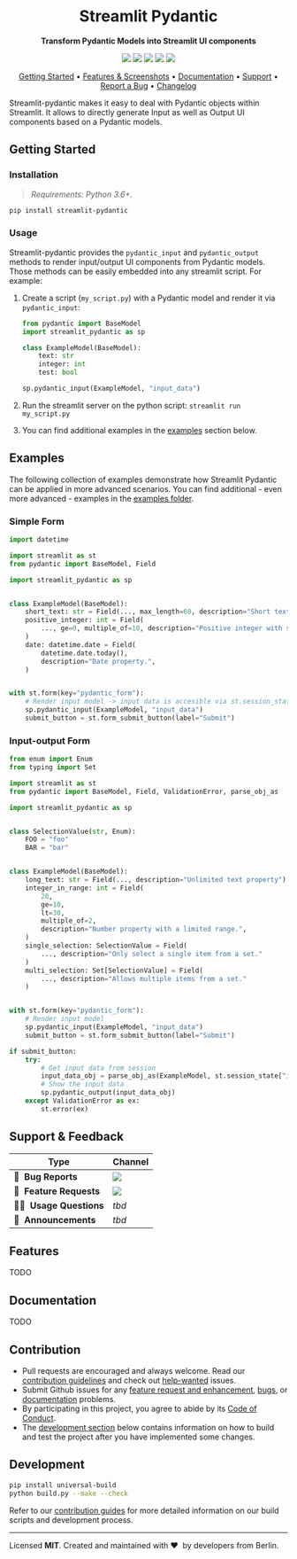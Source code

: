 <!-- markdownlint-disable MD033 MD041 -->
<h1 align="center">
    Streamlit Pydantic
</h1>

<p align="center">
    <strong>Transform Pydantic Models into Streamlit UI components</strong>
</p>


<p align="center">
    <a href="https://pypi.org/project/streamlit-pydantic/" title="PyPi Version"><img src="https://img.shields.io/pypi/v/streamlit-pydantic?color=green&style=flat"></a>
    <a href="https://pypi.org/project/streamlit-pydantic/" title="Python Version"><img src="https://img.shields.io/badge/Python-3.6%2B-blue&style=flat"></a>
    <a href="https://github.com/lukasmasuch/streamlit-pydantic/blob/main/LICENSE" title="Project License"><img src="https://img.shields.io/badge/License-MIT-green.svg"></a>
    <a href="https://github.com/lukasmasuch/streamlit-pydantic/actions?query=workflow%3Abuild-pipeline" title="Build status"><img src="https://img.shields.io/github/workflow/status/lukasmasuch/streamlit-pydantic/build-pipeline?style=flat"></a>
    <a href="https://twitter.com/lukasmasuch" title="Follow on Twitter"><img src="https://img.shields.io/twitter/follow/lukasmasuch.svg?style=social&label=Follow"></a>
</p>

<p align="center">
  <a href="#getting-started">Getting Started</a> •
  <a href="#features">Features & Screenshots</a> •
  <a href="#documentation">Documentation</a> •
  <a href="#support--feedback">Support</a> •
  <a href="https://github.com/lukasmasuch/streamlit-pydantic/issues/new?labels=bug&template=01_bug-report.md">Report a Bug</a> •
  <a href="https://github.com/lukasmasuch/streamlit-pydantic/releases">Changelog</a>
</p>

Streamlit-pydantic makes it easy to deal with Pydantic objects within Streamlit. It allows to directly generate Input as well as Output UI components based on a Pydantic models.

## Getting Started

### Installation

> _Requirements: Python 3.6+._

```bash
pip install streamlit-pydantic
```

### Usage

Streamlit-pydantic provides the `pydantic_input` and `pydantic_output` methods to render input/output UI components from Pydantic models. Those methods can be easily embedded into any streamlit script. For example:

1. Create a script (`my_script.py`) with a Pydantic model and render it via `pydantic_input`:

    ```python
    from pydantic import BaseModel
    import streamlit_pydantic as sp

    class ExampleModel(BaseModel):
        text: str
        integer: int
        test: bool
    
    sp.pydantic_input(ExampleModel, "input_data")
    ```

2. Run the streamlit server on the python script: `streamlit run my_script.py`

3. You can find additional examples in the [examples](#examples) section below.

## Examples

The following collection of examples demonstrate how Streamlit Pydantic can be applied in more advanced scenarios. You can find additional - even more advanced - examples in the [examples folder](./examples). 

### Simple Form

```python
import datetime

import streamlit as st
from pydantic import BaseModel, Field

import streamlit_pydantic as sp


class ExampleModel(BaseModel):
    short_text: str = Field(..., max_length=60, description="Short text property")
    positive_integer: int = Field(
        ..., ge=0, multiple_of=10, description="Positive integer with step count of 10."
    )
    date: datetime.date = Field(
        datetime.date.today(),
        description="Date property.",
    )


with st.form(key="pydantic_form"):
    # Render input model -> input data is accesible via st.session_state["input_data"]
    sp.pydantic_input(ExampleModel, "input_data")
    submit_button = st.form_submit_button(label="Submit")
```

### Input-output Form

```python
from enum import Enum
from typing import Set

import streamlit as st
from pydantic import BaseModel, Field, ValidationError, parse_obj_as

import streamlit_pydantic as sp


class SelectionValue(str, Enum):
    FOO = "foo"
    BAR = "bar"


class ExampleModel(BaseModel):
    long_text: str = Field(..., description="Unlimited text property")
    integer_in_range: int = Field(
        20,
        ge=10,
        lt=30,
        multiple_of=2,
        description="Number property with a limited range.",
    )
    single_selection: SelectionValue = Field(
        ..., description="Only select a single item from a set."
    )
    multi_selection: Set[SelectionValue] = Field(
        ..., description="Allows multiple items from a set."
    )


with st.form(key="pydantic_form"):
    # Render input model
    sp.pydantic_input(ExampleModel, "input_data")
    submit_button = st.form_submit_button(label="Submit")

if submit_button:
    try:
        # Get input data from session
        input_data_obj = parse_obj_as(ExampleModel, st.session_state["input_data"])
        # Show the input data
        sp.pydantic_output(input_data_obj)
    except ValidationError as ex:
        st.error(ex)
```


## Support & Feedback

| Type                     | Channel                                              |
| ------------------------ | ------------------------------------------------------ |
| 🚨&nbsp; **Bug Reports**       | <a href="https://github.com/lukasmasuch/streamlit-pydantic/issues?utf8=%E2%9C%93&q=is%3Aopen+is%3Aissue+label%3Abug+sort%3Areactions-%2B1-desc+" title="Open Bug Report"><img src="https://img.shields.io/github/issues/lukasmasuch/streamlit-pydantic/bug.svg?label=bug"></a>                                 |
| 🎁&nbsp; **Feature Requests**  | <a href="https://github.com/lukasmasuch/streamlit-pydantic/issues?q=is%3Aopen+is%3Aissue+label%3Afeature+sort%3Areactions-%2B1-desc" title="Open Feature Request"><img src="https://img.shields.io/github/issues/lukasmasuch/streamlit-pydantic/feature.svg?label=feature%20request"></a>                                 |
| 👩‍💻&nbsp; **Usage Questions**   |  _tbd_ |
| 📢&nbsp; **Announcements**  | _tbd_ |

## Features

TODO

## Documentation

TODO

## Contribution

- Pull requests are encouraged and always welcome. Read our [contribution guidelines](https://github.com/lukasmasuch/streamlit-pydantic/tree/main/CONTRIBUTING.md) and check out [help-wanted](https://github.com/lukasmasuch/streamlit-pydantic/issues?utf8=%E2%9C%93&q=is%3Aopen+is%3Aissue+label%3A"help+wanted"+sort%3Areactions-%2B1-desc+) issues.
- Submit Github issues for any [feature request and enhancement](https://github.com/lukasmasuch/streamlit-pydantic/issues/new?assignees=&labels=feature&template=02_feature-request.md&title=), [bugs](https://github.com/lukasmasuch/streamlit-pydantic/issues/new?assignees=&labels=bug&template=01_bug-report.md&title=), or [documentation](https://github.com/lukasmasuch/streamlit-pydantic/issues/new?assignees=&labels=documentation&template=03_documentation.md&title=) problems.
- By participating in this project, you agree to abide by its [Code of Conduct](https://github.com/lukasmasuch/streamlit-pydantic/blob/main/.github/CODE_OF_CONDUCT.md).
- The [development section](#development) below contains information on how to build and test the project after you have implemented some changes.

## Development

```bash
pip install universal-build
python build.py --make --check
```

Refer to our [contribution guides](https://github.com/lukasmasuch/streamlit-pydantic/blob/main/CONTRIBUTING.md#development-instructions) for more detailed information on our build scripts and development process.

---

Licensed **MIT**. Created and maintained with ❤️&nbsp; by developers from Berlin.
